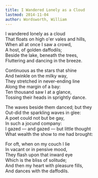 ```yaml
---
title: I Wandered Lonely as a Cloud
lastmod: 2014-11-04
author: Wordsworth, William
---
```


I wandered lonely as a cloud  
That floats on high o'er vales and hills,  
When all at once I saw a crowd,  
A host, of golden daffodils;  
Beside the lake, beneath the trees,  
Fluttering and dancing in the breeze.  
  
Continuous as the stars that shine  
And twinkle on the milky way,  
They stretched in never-ending line  
Along the margin of a bay:  
Ten thousand saw I at a glance,  
Tossing their heads in sprightly dance.  
  
The waves beside them danced; but they  
Out-did the sparkling waves in glee:  
A poet could not but be gay,  
In such a jocund company:  
I gazed &mdash; and gazed &mdash; but little thought  
What wealth the show to me had brought:  
  
For oft, when on my couch I lie  
In vacant or in pensive mood,  
They flash upon that inward eye  
Which is the bliss of solitude;  
And then my heart with pleasure fills,  
And dances with the daffodils.  
  
